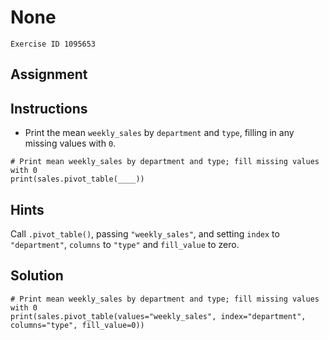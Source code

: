 
#  None

```
Exercise ID 1095653
```

##  Assignment 

##  Instructions 

- Print the mean `weekly_sales` by `department` and `type`, filling in any missing values with `0`.



```
# Print mean weekly_sales by department and type; fill missing values with 0
print(sales.pivot_table(____))
```

##  Hints 

Call `.pivot_table()`, passing `"weekly_sales"`, and setting `index` to `"department"`, `columns` to `"type"` and `fill_value` to zero.



##  Solution 

```
# Print mean weekly_sales by department and type; fill missing values with 0
print(sales.pivot_table(values="weekly_sales", index="department", columns="type", fill_value=0))
```


